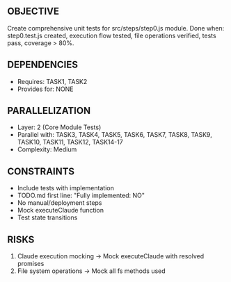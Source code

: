 ## OBJECTIVE
Create comprehensive unit tests for src/steps/step0.js module.
Done when: step0.test.js created, execution flow tested, file operations verified, tests pass, coverage > 80%.

## DEPENDENCIES
- Requires: TASK1, TASK2
- Provides for: NONE

## PARALLELIZATION
- Layer: 2 (Core Module Tests)
- Parallel with: TASK3, TASK4, TASK5, TASK6, TASK7, TASK8, TASK9, TASK10, TASK11, TASK12, TASK14-17
- Complexity: Medium

## CONSTRAINTS
- Include tests with implementation
- TODO.md first line: "Fully implemented: NO"
- No manual/deployment steps
- Mock executeClaude function
- Test state transitions

## RISKS
1. Claude execution mocking → Mock executeClaude with resolved promises
2. File system operations → Mock all fs methods used
